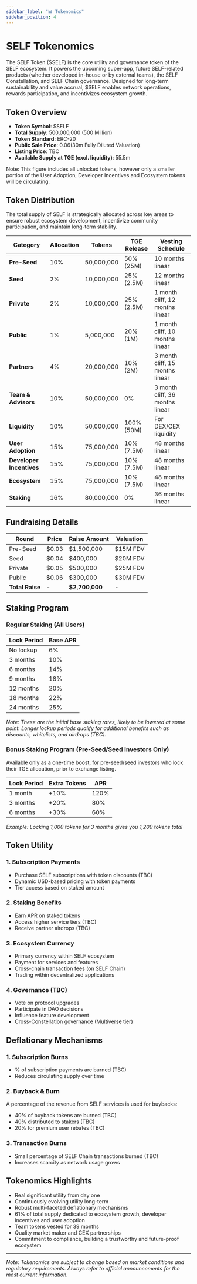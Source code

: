 ```yaml
---
sidebar_label: "📊 Tokenomics"
sidebar_position: 4
---
```


# SELF Tokenomics

The SELF Token ($SELF) is the core utility and governance token of the SELF ecosystem. It powers the upcoming super-app, future SELF-related products (whether developed in-house or by external teams), the SELF Constellation, and SELF Chain governance. Designed for long-term sustainability and value accrual, $SELF enables network operations, rewards participation, and incentivizes ecosystem growth.

## Token Overview

- **Token Symbol**: $SELF
- **Total Supply**: 500,000,000 (500 Million)
- **Token Standard**: ERC-20 
- **Public Sale Price**: $0.06 ($30m Fully Diluted Valuation)
- **Listing Price**: TBC
- **Available Supply at TGE (excl. liquidity)**: 55.5m

Note: This figure includes all unlocked tokens, however only a smaller portion of the User Adoption, Developer Incentives and Ecosystem tokens will be circulating.

## Token Distribution

The total supply of SELF is strategically allocated across key areas to ensure robust ecosystem development, incentivize community participation, and maintain long-term stability.

| Category | Allocation | Tokens | TGE Release | Vesting Schedule |
|----------|-----------|---------|-------------|------------------|
| **Pre-Seed** | 10% | 50,000,000 | 50% (25M) | 10 months linear |
| **Seed** | 2% | 10,000,000 | 25% (2.5M) | 12 months linear |
| **Private** | 2% | 10,000,000 | 25% (2.5M) | 1 month cliff, 12 months linear |
| **Public** | 1% | 5,000,000 | 20% (1M) | 1 month cliff, 10 months linear |
| **Partners** | 4% | 20,000,000 | 10% (2M) | 3 month cliff, 15 months linear |
| **Team & Advisors** | 10% | 50,000,000 | 0% | 3 month cliff, 36 months linear |
| **Liquidity** | 10% | 50,000,000 | 100% (50M) | For DEX/CEX liquidity |
| **User Adoption** | 15% | 75,000,000 | 10% (7.5M) | 48 months linear |
| **Developer Incentives** | 15% | 75,000,000 | 10% (7.5M) | 48 months linear |
| **Ecosystem** | 15% | 75,000,000 | 10% (7.5M) | 48 months linear |
| **Staking** | 16% | 80,000,000 | 0% | 36 months linear |


## Fundraising Details

| Round | Price | Raise Amount | Valuation |
|-------|-------|--------------|-----------|
| Pre-Seed | $0.03 | $1,500,000 | $15M FDV |
| Seed | $0.04 | $400,000 | $20M FDV |
| Private | $0.05 | $500,000 | $25M FDV |
| Public | $0.06 | $300,000 | $30M FDV |
| **Total Raise** | - | **$2,700,000** | - |

## Staking Program

### Regular Staking (All Users)

| Lock Period | Base APR
|-------------|----------|
| No lockup | 6%
| 3 months | 10%
| 6 months | 14%
| 9 months | 18%
| 12 months | 20%
| 18 months | 22%
| 24 months | 25%

*Note: These are the initial base staking rates, likely to be lowered at some point. Longer lockup periods qualify for additional benefits such as discounts, whitelists, and airdrops (TBC).*

### Bonus Staking Program (Pre-Seed/Seed Investors Only)

Available only as a one-time boost, for pre-seed/seed investors who lock their TGE allocation, prior to exchange listing.

| Lock Period | Extra Tokens | APR |
|-------------|--------------|-----|
| 1 month | +10% | 120% |
| 3 months | +20% | 80% |
| 6 months | +30% | 60% |

*Example: Locking 1,000 tokens for 3 months gives you 1,200 tokens total*

## Token Utility

### 1. **Subscription Payments**
- Purchase SELF subscriptions with token discounts (TBC)
- Dynamic USD-based pricing with token payments
- Tier access based on staked amount

### 2. **Staking Benefits**
- Earn APR on staked tokens
- Access higher service tiers (TBC)
- Receive partner airdrops (TBC)

### 3. **Ecosystem Currency**
- Primary currency within SELF ecosystem
- Payment for services and features
- Cross-chain transaction fees (on SELF Chain)
- Trading within decentralized applications

### 4. **Governance (TBC)**
- Vote on protocol upgrades
- Participate in DAO decisions
- Influence feature development
- Cross-Constellation governance (Multiverse tier)

## Deflationary Mechanisms

### 1. **Subscription Burns**
- % of subscription payments are burned (TBC)
- Reduces circulating supply over time

### 2. **Buyback & Burn**
A percentage of the revenue from SELF services is used for buybacks:
- 40% of buyback tokens are burned (TBC)
- 40% distributed to stakers (TBC)
- 20% for premium user rebates (TBC)

### 3. **Transaction Burns**
- Small percentage of SELF Chain transactions burned (TBC)
- Increases scarcity as network usage grows

## Tokenomics Highlights

- Real significant utility from day one
- Continuously evolving utility long-term
- Robust multi-faceted deflationary mechanisms
- 61% of total supply dedicated to ecosystem growth, developer incentives and user adoption
- Team tokens vested for 39 months
- Quality market maker and CEX partnerships
- Commitment to compliance, building a trustworthy and future-proof ecosystem

---

*Note: Tokenomics are subject to change based on market conditions and regulatory requirements. Always refer to official announcements for the most current information.*